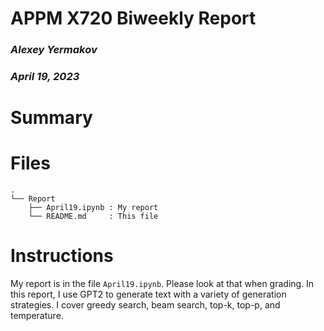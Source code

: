 # APPM X720 Biweekly Report
### *Alexey Yermakov*
### *April 19, 2023*

# Summary

# Files

```text
.
└── Report
    ├── April19.ipynb : My report
    └── README.md     : This file
```

# Instructions
My report is in the file `April19.ipynb`. Please look at that when grading. In this report, I use GPT2 to generate text with a variety of generation strategies. I cover greedy search, beam search, top-k, top-p, and temperature.